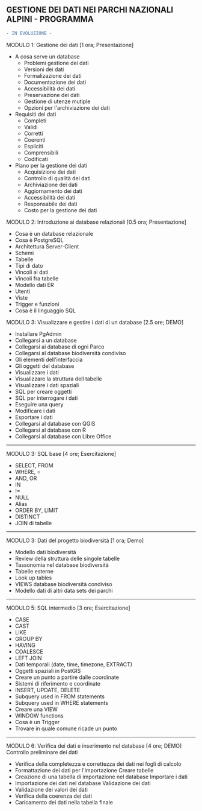 GESTIONE DEI DATI NEI PARCHI NAZIONALI ALPINI - PROGRAMMA
-----------------------------------------------

```diff
- IN EVOLUZIONE -
```

MODULO 1: Gestione dei dati [1 ora; Presentazione]
- A cosa serve un database
	- Problemi gestione dei dati
	- Versioni dei dati
	- Formalizazione dei dati
	- Documentazione dei dati
	- Accessibilità dei dati
	- Preservazione dei dati
	- Gestione di utenze mutiple
	- Opzioni per l'archiviazione dei dati
- Requisiti dei dati
	- Completi
	- Validi
	- Corretti
	- Coerenti
	- Espliciti
	- Comprensibili
	- Codificati
- Piano per la gestione dei dati
	- Acquisizione dei dati
	- Controllo di qualità dei dati
	- Archiviazione dei dati
	- Aggiornamento dei dati
	- Accessibilità dei dati
	- Responsabile dei dati
	- Costo per la gestione dei dati

MODULO 2: Introduzione ai database relazionali [0.5 ora; Presentazione]
- Cosa è un database relazionale
- Cosa è PostgreSQL
- Architettura Server-Client
- Schemi
- Tabelle
- Tipi di dato
- Vincoli ai dati
- Vincoli fra tabelle
- Modello dati ER
- Utenti
- Viste
- Trigger e funzioni
- Cosa è il linguaggio SQL

MODULO 3: Visualizzare e gestire i dati di un database [2.5 ore; DEMO]
- Installare PgAdmin
- Collegarsi a un database
- Collegarsi ai database di ogni Parco
- Collegarsi al database biodiversità condiviso
- Gli elementi dell'interfaccia
- Gli oggetti del database
- Visualizzare i dati
- Visualizzare la struttura dell tabelle
- Visualizzare i dati spaziali
- SQL per creare oggetti
- SQL per interrogare i dati
- Eseguire una query
- Modificare i dati
- Esportare i dati
- Collegarsi al database con QGIS
- Collegarsi al database con R
- Collegarsi al database con Libre Office

-----------------------------------------------

MODULO 3: SQL base [4 ore; Esercitazione]
- SELECT, FROM
- WHERE, =
- AND, OR
- IN
- !=
- NULL
- Alias
- ORDER BY, LIMIT
- DISTINCT
- JOIN di tabelle

-----------------------------------------------

MODULO 3: Dati del progetto biodiversità [1 ora; Demo]
- Modello dati biodiversità
- Review della struttura delle singole tabelle
- Tassonomia nel database biodiversità
- Tabelle esterne
- Look up tables
- VIEWS database biodiversità condiviso
- Modello dati di altri data sets dei parchi

-----------------------------------------------

MODULO 5: SQL intermedio [3 ore; Esercitazione]
- CASE
- CAST
- LIKE
- GROUP BY
- HAVING
- COALESCE
- LEFT JOIN
- Dati temporali (date, time, timezone, EXTRACT)
- Oggetti spaziali in PostGIS
- Creare un punto a partire dalle coordinate
- Sistemi di riferimento e coordinate
- INSERT, UPDATE, DELETE
- Subquery used in FROM statements
- Subquery used in WHERE statements
- Creare una VIEW
- WINDOW functions
- Cosa è un Trigger
- Trovare in quale comune ricade un punto

-----------------------------------------------

MODULO 6: Verifica dei dati e inserimento nel database [4 ore; DEMO]
Controllo preliminare dei dati
- Verifica della completezza e correttezza dei dati nei fogli di calcolo
- Formattazione dei dati per l'importazione
Creare tabelle
- Creazione di una tabella di importazione nel database
Importare i dati
- Importazione dei dati nel database
Validazione dei dati
- Validazione dei valori dei dati
- Verifica della coerenza dei dati
- Caricamento dei dati nella tabella finale
